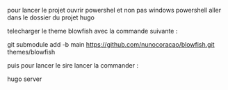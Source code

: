 pour lancer le projet ouvrir powershel et non pas windows powershell
aller dans le dossier du projet hugo

telecharger le theme blowfish avec la commande suivante : 

git submodule add -b main https://github.com/nunocoracao/blowfish.git themes/blowfish

puis pour lancer le sire lancer la commander : 

hugo server 
